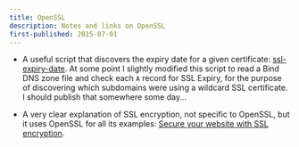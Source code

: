 ```yaml
---
title: OpenSSL
description: Notes and links on OpenSSL
first-published: 2015-07-01
---
```


*   A useful script that discovers the expiry date for a given certificate: 
    [ssl-expiry-date][1]. At some point I slightly modified this script to 
    read a Bind DNS zone file and check each `A` record for SSL Expiry, for 
    the purpose of discovering which subdomains were using a wildcard SSL 
    certificate. I should publish that somewhere some day...

*   A very clear explanation of SSL encryption, not specific to OpenSSL, but 
    it uses OpenSSL for all its examples: 
    [Secure your website with SSL encryption][2].

<!-- Links -->
[1]: https://github.com/skx/sysadmin-util/blob/master/ssl-expiry-date "ssl-expiry-date"
[2]: https://web.archive.org/web/20150725001608/https://www.linuxvoice.com/masterclass-secure-your-website-with-ssl-encryption/ "Masterclass: Secure your website with SSL encryption"

